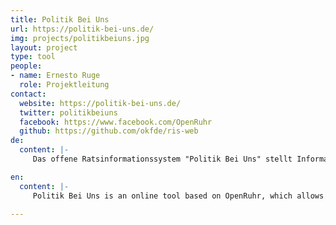 ```yaml
---
title: Politik Bei Uns
url: https://politik-bei-uns.de/
img: projects/politikbeiuns.jpg
layout: project
type: tool
people:
- name: Ernesto Ruge
  role: Projektleitung
contact:
  website: https://politik-bei-uns.de/
  twitter: politikbeiuns
  facebook: https://www.facebook.com/OpenRuhr
  github: https://github.com/okfde/ris-web
de:
  content: |-
     Das offene Ratsinformationssystem "Politik Bei Uns" stellt Informationen und Vorgänge aus Rat und Verwaltung nutzerfreundlich dar, damit Bürgerinnen und Bürger politische Entscheidungen nachvollziehen können und so frühzeitig mitbestimmen können. Es greift aktuelle Entwicklungen auf (mobiles Web, Big Data, offene Schnittstellen, OpenData, eGoverment, OpenSource, Datenjournalismus und hyperlokale / personifizierte Informationssysteme). Es stellt als eine Art Datenmarktplatz Rats- und Verwaltungsdaten Drittentwicklern zur Verfügung, so dass sie ohne großen Aufwand weitere Applikationen bauen können. Neben der Politik, der Zivilgesellschaft und den Journalisten profitiert auch die Wissenschaft von strukturierten und somit analysierbaren Daten.

en:
  content: |-
     Politik Bei Uns is an online tool based on OpenRuhr, which allows citizens from all over Germany to easily and transparently access local politcs data to better understand political decision-making in their surrounding. The tool aims to facilitate political participation and engagement by drawing on current technologies (Mobile Web, Big Data, Open Access, Open Data, eGovernment, Open Source, Data Journalism, and hyperlocal / personified information systems). As a data market place it offers third party developers administration data to build new applications. Politicians, civil society members, journalists, and also scientists can profit from this structured and analytic data.
     
---
```


